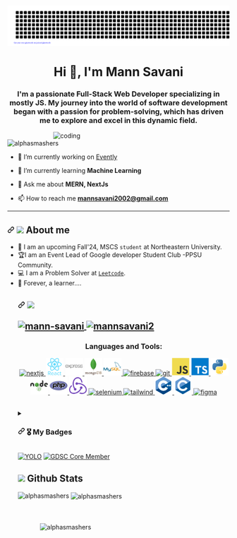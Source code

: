 [![gitartwork](gitartwork.svg)](https://github.com/jasineri/gitartwork)



<h1 align="center">Hi 👋, I'm Mann Savani</h1>
<h3 align="center">I'm a passionate Full-Stack Web Developer specializing in mostly JS. My journey into the world of software development began with a passion for problem-solving, which has driven me to explore and excel in this dynamic field.</h3>
<img align="right" alt="coding" width="400" src="https://cdn.dribbble.com/users/1162077/screenshots/3848914/media/7ed7d5ca074b48b328150e5a231e8d1f.gif">

<p align="left"> <img src="https://komarev.com/ghpvc/?username=alphasmashers&label=Profile%20views&color=0e75b6&style=flat" alt="alphasmashers" /> </p>

- 🔭 I’m currently working on [Evently](https://evently-alphasmashers.vercel.app/)

- 🌱 I’m currently learning **Machine Learning**

- 💬 Ask me about **MERN, NextJs**

- 📫 How to reach me **mannsavani2002@gmail.com**



<hr>
<h2 dir="auto"><a id="user-content-----about-me" class="anchor" aria-hidden="true" href="#----about-me"><svg class="octicon octicon-link" viewBox="0 0 16 16" version="1.1" width="16" height="16" aria-hidden="true"><path d="m7.775 3.275 1.25-1.25a3.5 3.5 0 1 1 4.95 4.95l-2.5 2.5a3.5 3.5 0 0 1-4.95 0 .751.751 0 0 1 .018-1.042.751.751 0 0 1 1.042-.018 1.998 1.998 0 0 0 2.83 0l2.5-2.5a2.002 2.002 0 0 0-2.83-2.83l-1.25 1.25a.751.751 0 0 1-1.042-.018.751.751 0 0 1-.018-1.042Zm-4.69 9.64a1.998 1.998 0 0 0 2.83 0l1.25-1.25a.751.751 0 0 1 1.042.018.751.751 0 0 1 .018 1.042l-1.25 1.25a3.5 3.5 0 1 1-4.95-4.95l2.5-2.5a3.5 3.5 0 0 1 4.95 0 .751.751 0 0 1-.018 1.042.751.751 0 0 1-1.042.018 1.998 1.998 0 0 0-2.83 0l-2.5 2.5a1.998 1.998 0 0 0 0 2.83Z"></path></svg></a><themed-picture data-catalyst-inline="true"><picture> <img src="https://github.com/7oSkaaa/7oSkaaa/raw/main/Images/about_me.gif?raw=true" width="50px">  </picture></themed-picture> About me</h2>
<p dir="auto"></p>
<ul dir="auto">
<li>
  <g-emoji class="g-emoji" alias="school" fallback-src="https://github.githubassets.com/images/icons/emoji/unicode/1f3eb.png">🏫</g-emoji> I am an upcoming Fall'24, MSCS <code>student</code> at Northeastern University.
</li>
<li>
  <g-emoji class="g-emoji" alias="trophy" fallback-src="https://github.githubassets.com/images/icons/emoji/unicode/1f3c6.png">🏆</g-emoji>I am an Event Lead of Google developer Student Club -PPSU Community.
</li>
<!-- <li><g-emoji class="g-emoji" alias="technologist" fallback-src="https://github.githubassets.com/images/icons/emoji/unicode/1f9d1-1f4bb.png">🧑‍💻</g-emoji> I love open-source contribution.</li> -->
<li><g-emoji class="g-emoji" alias="computer" fallback-src="https://github.githubassets.com/images/icons/emoji/unicode/1f4bb.png">💻</g-emoji> I am a Problem Solver at <a href="https://leetcode.com/alpha_thunder/"><code>Leetcode</code></a>.</li>
<li><g-emoji class="g-emoji" alias="nerd_face" fallback-src="https://github.githubassets.com/images/icons/emoji/unicode/1f913.png">🤩</g-emoji>  Forever, a learner...</code>.</li>



<h2 dir="auto"><a id="user-content----connect-with-me" class="anchor" aria-hidden="true" href="#---connect-with-me"><svg class="octicon octicon-link" viewBox="0 0 16 16" version="1.1" width="16" height="16" aria-hidden="true"><path d="m7.775 3.275 1.25-1.25a3.5 3.5 0 1 1 4.95 4.95l-2.5 2.5a3.5 3.5 0 0 1-4.95 0 .751.751 0 0 1 .018-1.042.751.751 0 0 1 1.042-.018 1.998 1.998 0 0 0 2.83 0l2.5-2.5a2.002 2.002 0 0 0-2.83-2.83l-1.25 1.25a.751.751 0 0 1-1.042-.018.751.751 0 0 1-.018-1.042Zm-4.69 9.64a1.998 1.998 0 0 0 2.83 0l1.25-1.25a.751.751 0 0 1 1.042.018.751.751 0 0 1 .018 1.042l-1.25 1.25a3.5 3.5 0 1 1-4.95-4.95l2.5-2.5a3.5 3.5 0 0 1 4.95 0 .751.751 0 0 1-.018 1.042.751.751 0 0 1-1.042.018 1.998 1.998 0 0 0-2.83 0l-2.5 2.5a1.998 1.998 0 0 0 0 2.83Z"></path></svg></a><themed-picture data-catalyst-inline="true"><picture> <img src="https://github.com/7oSkaaa/7oSkaaa/raw/main/Images/Connect-with-me.gif?raw=true" width="100px"> </picture></themed-picture>
<p align="left">
  <a href="https://linkedin.com/in/mann-savani" target="blank">
    <img align="center" src="https://raw.githubusercontent.com/rahuldkjain/github-profile-readme-generator/master/src/images/icons/Social/linked-in-alt.svg" alt="mann-savani" height="30" width="40" />
  </a>
  <a href="https://twitter.com/mannsavani2" target="blank">
    <img align="center" src="https://cdn.icon-icons.com/icons2/4029/PNG/512/twitter_x_new_logo_x_rounded_icon_256078.png" alt="mannsavani2" height="45" width="60" />
  </a>
</p>


  
<h3 align="center">Languages and Tools:</h3>
<p align="center">
    <a href="https://nextjs.org/" target="_blank" rel="noreferrer">
        <img src="https://cdn.worldvectorlogo.com/logos/nextjs-2.svg" alt="nextjs" width="40" height="40" />
    </a> 
    <a href="https://reactjs.org/" target="_blank" rel="noreferrer">
        <img src="https://raw.githubusercontent.com/devicons/devicon/master/icons/react/react-original-wordmark.svg" alt="react" width="40" height="40" />
    </a>
    <a href="https://expressjs.com" target="_blank" rel="noreferrer">
        <img src="https://raw.githubusercontent.com/devicons/devicon/master/icons/express/express-original-wordmark.svg" alt="express" width="40" height="40" />
    </a>
    <a href="https://www.mongodb.com/" target="_blank" rel="noreferrer">
        <img src="https://raw.githubusercontent.com/devicons/devicon/master/icons/mongodb/mongodb-original-wordmark.svg" alt="mongodb" width="40" height="40" />
    </a>
    <a href="https://www.mysql.com/" target="_blank" rel="noreferrer">
        <img src="https://raw.githubusercontent.com/devicons/devicon/master/icons/mysql/mysql-original-wordmark.svg" alt="mysql" width="40" height="40" />
    </a>
    <a href="https://firebase.google.com/" target="_blank" rel="noreferrer">
        <img src="https://www.vectorlogo.zone/logos/firebase/firebase-icon.svg" alt="firebase" width="40" height="40" />
    </a>
    <a href="https://git-scm.com/" target="_blank" rel="noreferrer">
        <img src="https://www.vectorlogo.zone/logos/git-scm/git-scm-icon.svg" alt="git" width="40" height="40" />
    </a>
    <a href="https://developer.mozilla.org/en-US/docs/Web/JavaScript" target="_blank" rel="noreferrer">
        <img src="https://raw.githubusercontent.com/devicons/devicon/master/icons/javascript/javascript-original.svg" alt="javascript" width="40" height="40" />
    </a>
    <a href="https://www.typescriptlang.org/" target="_blank" rel="noreferrer">
        <img src="https://raw.githubusercontent.com/devicons/devicon/master/icons/typescript/typescript-original.svg" alt="typescript" width="40" height="40" />
    </a>
    <a href="https://www.python.org" target="_blank" rel="noreferrer">
        <img src="https://raw.githubusercontent.com/devicons/devicon/master/icons/python/python-original.svg" alt="python" width="40" height="40" />
    </a>
    <a href="https://nodejs.org" target="_blank" rel="noreferrer">
        <img src="https://raw.githubusercontent.com/devicons/devicon/master/icons/nodejs/nodejs-original-wordmark.svg" alt="nodejs" width="40" height="40" />
    </a>
    <a href="https://www.php.net" target="_blank" rel="noreferrer">
        <img src="https://raw.githubusercontent.com/devicons/devicon/master/icons/php/php-original.svg" alt="php" width="40" height="40" />
    </a>
    <a href="https://redux.js.org" target="_blank" rel="noreferrer">
        <img src="https://raw.githubusercontent.com/devicons/devicon/master/icons/redux/redux-original.svg" alt="redux" width="40" height="40" />
    </a>
    <a href="https://www.selenium.dev" target="_blank" rel="noreferrer">
        <img src="https://raw.githubusercontent.com/detain/svg-logos/780f25886640cef088af994181646db2f6b1a3f8/svg/selenium-logo.svg" alt="selenium" width="40" height="40" />
    </a>
    <a href="https://tailwindcss.com/" target="_blank" rel="noreferrer">
        <img src="https://www.vectorlogo.zone/logos/tailwindcss/tailwindcss-icon.svg" alt="tailwind" width="40" height="40" />
    </a>
    <a href="https://www.w3schools.com/cpp/" target="_blank" rel="noreferrer">
        <img src="https://raw.githubusercontent.com/devicons/devicon/master/icons/cplusplus/cplusplus-original.svg" alt="cplusplus" width="40" height="40" />
    </a>
    <a href="https://www.cprogramming.com/" target="_blank" rel="noreferrer">
        <img src="https://raw.githubusercontent.com/devicons/devicon/master/icons/c/c-original.svg" alt="c" width="40" height="40" />
    </a>    
    <a href="https://www.figma.com/" target="_blank" rel="noreferrer">
        <img src="https://www.vectorlogo.zone/logos/figma/figma-icon.svg" alt="figma" width="40" height="40" />
    </a>
</p>


<br>
<details><summary> <h3 dir="auto"><a id="user-content--️-hactoberfest-badges-" class="anchor" aria-hidden="true" href="#-️-hactoberfest-badges-"><svg class="octicon octicon-link" viewBox="0 0 16 16" version="1.1" width="16" height="16" aria-hidden="true"><path d="m7.775 3.275 1.25-1.25a3.5 3.5 0 1 1 4.95 4.95l-2.5 2.5a3.5 3.5 0 0 1-4.95 0 .751.751 0 0 1 .018-1.042.751.751 0 0 1 1.042-.018 1.998 1.998 0 0 0 2.83 0l2.5-2.5a2.002 2.002 0 0 0-2.83-2.83l-1.25 1.25a.751.751 0 0 1-1.042-.018.751.751 0 0 1-.018-1.042Zm-4.69 9.64a1.998 1.998 0 0 0 2.83 0l1.25-1.25a.751.751 0 0 1 1.042.018.751.751 0 0 1 .018 1.042l-1.25 1.25a3.5 3.5 0 1 1-4.95-4.95l2.5-2.5a3.5 3.5 0 0 1 4.95 0 .751.751 0 0 1-.018 1.042.751.751 0 0 1-1.042.018 1.998 1.998 0 0 0-2.83 0l-2.5 2.5a1.998 1.998 0 0 0 0 2.83Z"></path></svg></a> <g-emoji class="g-emoji" alias="medal_military" fallback-src="https://github.githubassets.com/images/icons/emoji/unicode/1f396.png">🎖️</g-emoji> My Badges </h3></summary>
<hr>
<p dir="auto"><a href="" rel="nofollow"></a></p>
</details>
<p align="left"> <a href="https://github.com/ryo-ma/github-profile-trophy"><img width="50" height="50" src="https://github.githubassets.com/assets/yolo-default-be0bbff04951.png" alt="YOLO"/></a> 
<a href="https://developers.google.com/profile/u/100474292876288058345?authuser=3"><img width="60" height="57" src="https://developers.google.com/static/profile/badges/community/dsc/2022/core-member/badge.svg?authuser=3" alt="GDSC Core Member"/></a>
</p>





## <picture> <img src = "https://github.com/7oSkaaa/7oSkaaa/blob/main/Images/Statistics.gif?raw=true" width = 50px>  </picture> Github Stats
  <div>
        <p><img align="left" src="https://github-readme-stats.vercel.app/api/top-langs?username=alphasmashers&show_icons=true&locale=en&layout=compact" alt="alphasmashers" /></p>
        <p>&nbsp;<img align="center" src="https://github-readme-stats.vercel.app/api?username=alphasmashers&show_icons=true&locale=en" alt="alphasmashers" /></p>
  </div>
  <p dir="auto"><br></p> 
  <div style="margin-top: 20px;" align="left">
        <p><img align="center" style="margin-left: 50px;" src="https://github-readme-streak-stats.herokuapp.com/?user=alphasmashers&" alt="alphasmashers" /></p>
  </div>
